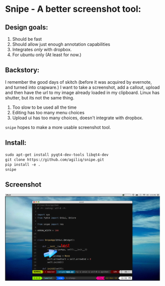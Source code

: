 Snipe - A better screenshot tool:
=================================

Design goals:
-------------

1. Should be fast
2. Should allow just enough annotation capabilities
3. Integrates *only* with dropbox.
4. For ubuntu only (At least for now.)

Backstory:
----------

I remember the good days of skitch (before it was acquired by evernote, and turned into crapware.) I want to take a screenshot, add a callout, upload and then have the url to my image already loaded in my clipboard. Linux has shutter, but its not the same thing.

1. Too slow to be used all the time
2. Editing has too many menu choices
3. Upload ui has too many choices, doesn't integrate with dropbox.

`snipe` hopes to make a more usable screenshot tool.

Install:
--------

    sudo apt-get install pyqt4-dev-tools libqt4-dev
    git clone https://github.com/agiliq/snipe.git
    pip install -e .
    snipe



Screenshot
--------------

![screenshot](./snipe-demo.png?raw=true)
